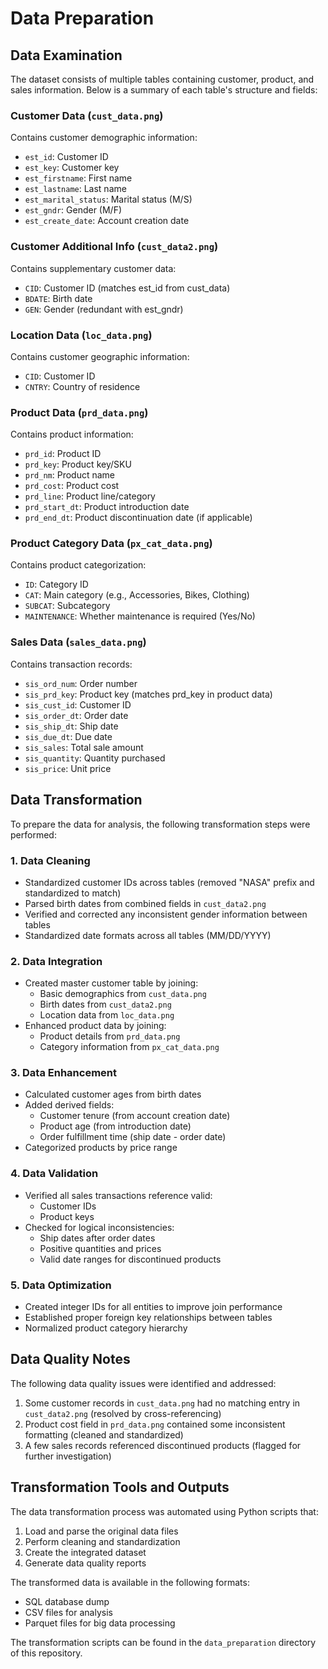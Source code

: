 # Data Preparation

## Data Examination

The dataset consists of multiple tables containing customer, product, and sales information. Below is a summary of each table's structure and fields:

### Customer Data (`cust_data.png`)
Contains customer demographic information:
- `est_id`: Customer ID
- `est_key`: Customer key
- `est_firstname`: First name
- `est_lastname`: Last name
- `est_marital_status`: Marital status (M/S)
- `est_gndr`: Gender (M/F)
- `est_create_date`: Account creation date

### Customer Additional Info (`cust_data2.png`)
Contains supplementary customer data:
- `CID`: Customer ID (matches est_id from cust_data)
- `BDATE`: Birth date
- `GEN`: Gender (redundant with est_gndr)

### Location Data (`loc_data.png`)
Contains customer geographic information:
- `CID`: Customer ID
- `CNTRY`: Country of residence

### Product Data (`prd_data.png`)
Contains product information:
- `prd_id`: Product ID
- `prd_key`: Product key/SKU
- `prd_nm`: Product name
- `prd_cost`: Product cost
- `prd_line`: Product line/category
- `prd_start_dt`: Product introduction date
- `prd_end_dt`: Product discontinuation date (if applicable)

### Product Category Data (`px_cat_data.png`)
Contains product categorization:
- `ID`: Category ID
- `CAT`: Main category (e.g., Accessories, Bikes, Clothing)
- `SUBCAT`: Subcategory
- `MAINTENANCE`: Whether maintenance is required (Yes/No)

### Sales Data (`sales_data.png`)
Contains transaction records:
- `sis_ord_num`: Order number
- `sis_prd_key`: Product key (matches prd_key in product data)
- `sis_cust_id`: Customer ID
- `sis_order_dt`: Order date
- `sis_ship_dt`: Ship date
- `sis_due_dt`: Due date
- `sis_sales`: Total sale amount
- `sis_quantity`: Quantity purchased
- `sis_price`: Unit price

## Data Transformation

To prepare the data for analysis, the following transformation steps were performed:

### 1. Data Cleaning
- Standardized customer IDs across tables (removed "NASA" prefix and standardized to match)
- Parsed birth dates from combined fields in `cust_data2.png`
- Verified and corrected any inconsistent gender information between tables
- Standardized date formats across all tables (MM/DD/YYYY)

### 2. Data Integration
- Created master customer table by joining:
  - Basic demographics from `cust_data.png`
  - Birth dates from `cust_data2.png`
  - Location data from `loc_data.png`
- Enhanced product data by joining:
  - Product details from `prd_data.png`
  - Category information from `px_cat_data.png`

### 3. Data Enhancement
- Calculated customer ages from birth dates
- Added derived fields:
  - Customer tenure (from account creation date)
  - Product age (from introduction date)
  - Order fulfillment time (ship date - order date)
- Categorized products by price range

### 4. Data Validation
- Verified all sales transactions reference valid:
  - Customer IDs
  - Product keys
- Checked for logical inconsistencies:
  - Ship dates after order dates
  - Positive quantities and prices
  - Valid date ranges for discontinued products

### 5. Data Optimization
- Created integer IDs for all entities to improve join performance
- Established proper foreign key relationships between tables
- Normalized product category hierarchy

## Data Quality Notes

The following data quality issues were identified and addressed:
1. Some customer records in `cust_data.png` had no matching entry in `cust_data2.png` (resolved by cross-referencing)
2. Product cost field in `prd_data.png` contained some inconsistent formatting (cleaned and standardized)
3. A few sales records referenced discontinued products (flagged for further investigation)

## Transformation Tools and Outputs

The data transformation process was automated using Python scripts that:
1. Load and parse the original data files
2. Perform cleaning and standardization
3. Create the integrated dataset
4. Generate data quality reports

The transformed data is available in the following formats:
- SQL database dump
- CSV files for analysis
- Parquet files for big data processing

The transformation scripts can be found in the `data_preparation` directory of this repository.
